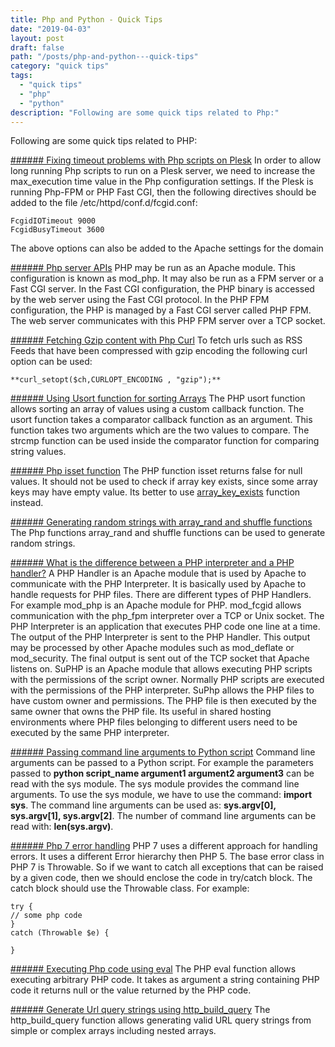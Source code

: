 ```yaml
---
title: Php and Python - Quick Tips
date: "2019-04-03"
layout: post
draft: false
path: "/posts/php-and-python---quick-tips"
category: "quick tips"
tags:
  - "quick tips"
  - "php"
  - "python"
description: "Following are some quick tips related to Php:"
---
```


Following are some quick tips related to PHP:

[###### Fixing timeout problems with Php scripts on Plesk</h6>](http://stackoverflow.com/questions/13905004/how-to-fix-fastcgi-timeout-issues-in-plesk)
In order to allow long running Php scripts to run on a Plesk server, we need to increase the max_execution time value in the Php configuration settings. If the Plesk is running Php-FPM or PHP Fast CGI, then the following directives should be added to the file /etc/httpd/conf.d/fcgid.conf:

```
FcgidIOTimeout 9000
FcgidBusyTimeout 3600
```

The above options can also be added to the Apache settings for the domain

[###### Php server APIs](http://stackoverflow.com/questions/4526242/what-is-the-difference-between-fastcgi-and-fpm)
PHP may be run as an Apache module. This configuration is known as mod_php. It may also be run as a FPM server or a Fast CGI server.
In the Fast CGI configuration, the PHP binary is accessed by the web server using the Fast CGI protocol.
In the PHP FPM configuration, the PHP is managed by a Fast CGI server called PHP FPM. The web server communicates with this PHP FPM server over a TCP socket.

[###### Fetching Gzip content with Php Curl](https://stackoverflow.com/questions/310650/decode-gzipped-web-page-retrieved-via-curl-in-php)
To fetch urls such as RSS Feeds that have been compressed with gzip encoding the following curl option can be used:

```
**curl_setopt($ch,CURLOPT_ENCODING , "gzip");**
```

[###### Using Usort function for sorting Arrays](http://php.net/manual/en/function.usort.php)
The PHP usort function allows sorting an array of values using a custom callback function. The usort function takes a comparator callback function as an argument. This function takes two arguments which are the two values to compare. The strcmp function can be used inside the comparator function for comparing string values.

[###### Php isset function](http://php.net/manual/en/function.isset.php)
The PHP function isset returns false for null values. It should not be used to check if array key exists, since some array keys may have empty value. Its better to use [array_key_exists](https://www.php.net/manual/en/function.array-key-exists.php) function instead.

[###### Generating random strings with array_rand and shuffle functions](http://php.net/manual/en/function.array-rand.php)
The Php functions array_rand and shuffle functions can be used to generate random strings.

[###### What is the difference between a PHP interpreter and a PHP handler?](http://stackoverflow.com/questions/40775071/what-is-the-difference-between-a-php-interpreter-and-a-php-handler/40801508#40801508)
A PHP Handler is an Apache module that is used by Apache to communicate with the PHP Interpreter. It is basically used by Apache to handle requests for PHP files. There are different types of PHP Handlers. For example mod_php is an Apache module for PHP. mod_fcgid allows communication with the php_fpm interpreter over a TCP or Unix socket.
The PHP Interpreter is an application that executes PHP code one line at a time. The output of the PHP Interpreter is sent to the PHP Handler. This output may be processed by other Apache modules such as mod_deflate or mod_security. The final output is sent out of the TCP socket that Apache listens on.
SuPHP is an Apache module that allows executing PHP scripts with the permissions of the script owner. Normally PHP scripts are executed with the permissions of the PHP interpreter. SuPhp allows the PHP files to have custom owner and permissions. The PHP file is then executed by the same owner that owns the PHP file. Its useful in shared hosting environments where PHP files belonging to different users need to be executed by the same PHP interpreter.

[###### Passing command line arguments to Python script](https://www.tutorialspoint.com/python/python_command_line_arguments.htm)
Command line arguments can be passed to a Python script. For example the parameters passed to **python script_name argument1 argument2 argument3** can be read with the sys module. The sys module provides the command line arguments. To use the sys module, we have to use the command: **import sys**. The command line arguments can be used as: **sys.argv[0], sys.argv[1], sys.argv[2]**. The number of command line arguments can be read with: **len(sys.argv)**.

[###### Php 7 error handling](http://php.net/manual/en/language.errors.php7.php)
PHP 7 uses a different approach for handling errors. It uses a different Error hierarchy then PHP 5. The base error class in PHP 7 is Throwable. So if we want to catch all exceptions that can be raised by a given code, then we should enclose the code in try/catch block. The catch block should use the Throwable class. For example:

```
try {
// some php code
}
catch (Throwable $e) {

}
```

[###### Executing Php code using eval](http://php.net/manual/en/function.eval.php)
The PHP eval function allows executing arbitrary PHP code. It takes as argument a string containing PHP code it returns null or the value returned by the PHP code.

[###### Generate Url query strings using http_build_query](http://php.net/manual/en/function.http-build-query.php)
The http_build_query function allows generating valid URL query strings from simple or complex arrays including nested arrays.
